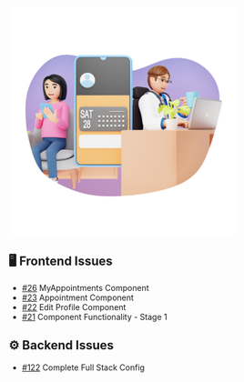 ![Project Screenshot](https://github.com/tgilly93/Full_Stack_Med_App_V2/blob/main/images/Full_Stack_Med_App_V2_thumb.png?raw=true)

## 🖥️ Frontend Issues

<!-- FRONTEND-ISSUES-START -->
- [#26](https://github.com/tgilly93/Full_Stack_Med_App_V2/issues/26) MyAppointments Component
- [#23](https://github.com/tgilly93/Full_Stack_Med_App_V2/issues/23) Appointment Component
- [#22](https://github.com/tgilly93/Full_Stack_Med_App_V2/issues/22) Edit Profile Component
- [#21](https://github.com/tgilly93/Full_Stack_Med_App_V2/issues/21) Component Functionality - Stage 1
<!-- FRONTEND-ISSUES-END -->

## ⚙️ Backend Issues

<!-- BACKEND-ISSUES-START -->
- [#122](https://github.com/tgilly93/Full_Stack_Med_App_V2/issues/122) Complete Full Stack Config
<!-- BACKEND-ISSUES-END -->

